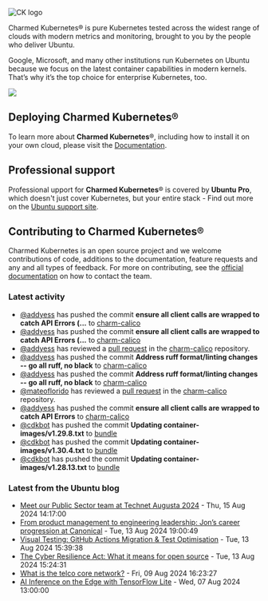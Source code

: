 ![CK logo](https://assets.ubuntu.com/v1/451d4cf4-Charmed+Kubernetes_RGB_onWhite_2022.svg)

Charmed Kubernetes® is pure Kubernetes tested across the widest range of clouds with modern metrics and monitoring, brought to you by the people who deliver Ubuntu.

Google, Microsoft, and many other institutions run Kubernetes on Ubuntu because we focus on the latest container capabilities in modern kernels. That’s why it’s the top choice for enterprise Kubernetes, too.

![](https://assets.ubuntu.com/v1/843c77b6-juju-at-a-glace.svg)

## Deploying Charmed Kubernetes®

To learn more about **Charmed Kubernetes**®, including how to install it on your own cloud, please visit the [Documentation][docs].

## Professional support

Professional upport for **Charmed Kubernetes**® is covered by **Ubuntu Pro**, which doesn't just cover Kubernetes, but your entire stack - Find out more on the [Ubuntu support site](https://ubuntu.com/support).

## Contributing to Charmed Kubernetes®

Charmed Kubernetes is an open source project and we welcome contributions of code, additions to the documentation, feature requests and any and all types of feedback. For more on contributing, see the [official documentation][get-in-touch] on how to contact the team.

<!-- LINKS -->
[docs]: https://ubuntu.com/kubernetes/docs
[get-in-touch]: https://ubuntu.com/kubernetes/docs/get-in-touch

### Latest activity

<!-- activity starts -->
 - [@addyess](https://github.com/addyess) has pushed the commit **ensure all client calls are wrapped to catch API Errors (...** to [charm-calico](https://github.com/charmed-kubernetes/charm-calico)
 - [@addyess](https://github.com/addyess) has pushed the commit **ensure all client calls are wrapped to catch API Errors (...** to [charm-calico](https://github.com/charmed-kubernetes/charm-calico)
 - [@addyess](https://github.com/addyess) has reviewed a [pull request](https://github.com/charmed-kubernetes/charm-calico/pull/115) in the [charm-calico](https://github.com/charmed-kubernetes/charm-calico) repository.
 - [@addyess](https://github.com/addyess) has pushed the commit **Address ruff format/linting changes -- go all ruff, no black** to [charm-calico](https://github.com/charmed-kubernetes/charm-calico)
 - [@addyess](https://github.com/addyess) has pushed the commit **Address ruff format/linting changes -- go all ruff, no black** to [charm-calico](https://github.com/charmed-kubernetes/charm-calico)
 - [@mateoflorido](https://github.com/mateoflorido) has reviewed a [pull request](https://github.com/charmed-kubernetes/charm-calico/pull/115) in the [charm-calico](https://github.com/charmed-kubernetes/charm-calico) repository.
 - [@addyess](https://github.com/addyess) has pushed the commit **ensure all client calls are wrapped to catch API Errors** to [charm-calico](https://github.com/charmed-kubernetes/charm-calico)
 - [@cdkbot](https://github.com/cdkbot) has pushed the commit **Updating container-images/v1.29.8.txt** to [bundle](https://github.com/charmed-kubernetes/bundle)
 - [@cdkbot](https://github.com/cdkbot) has pushed the commit **Updating container-images/v1.30.4.txt** to [bundle](https://github.com/charmed-kubernetes/bundle)
 - [@cdkbot](https://github.com/cdkbot) has pushed the commit **Updating container-images/v1.28.13.txt** to [bundle](https://github.com/charmed-kubernetes/bundle)
<!-- activity ends -->

<!-- roadmap starts -->

<!-- roadmap ends -->

### Latest from the Ubuntu blog

<!-- blog starts -->
* [Meet our Public Sector team at Technet Augusta 2024](https://ubuntu.com//blog/meet-our-public-sector-team-at-technet-augusta-2024) - Thu, 15 Aug 2024 14:17:00 
* [From product management to engineering leadership: Jon&#8217;s career progression at Canonical](https://ubuntu.com//blog/from-product-management-to-engineering-leadership-jon-seagers-career-progression-at-canonical) - Tue, 13 Aug 2024 19:00:49 
* [Visual Testing: GitHub Actions Migration &#038; Test Optimisation](https://ubuntu.com//blog/visual-testing-github-actions-migration-test-optimisation) - Tue, 13 Aug 2024 15:39:38 
* [The Cyber Resilience Act: What it means for open source](https://ubuntu.com//blog/the-cyber-resilience-act-what-it-means-for-open-source) - Tue, 13 Aug 2024 15:24:31 
* [What is the telco core network?](https://ubuntu.com//blog/what-is-the-telco-core-network) - Fri, 09 Aug 2024 16:23:27 
* [AI Inference on the Edge with TensorFlow Lite](https://ubuntu.com//blog/ai-inference-on-edge-with-tensorflow-lite) - Wed, 07 Aug 2024 13:00:00 
<!-- blog ends -->
